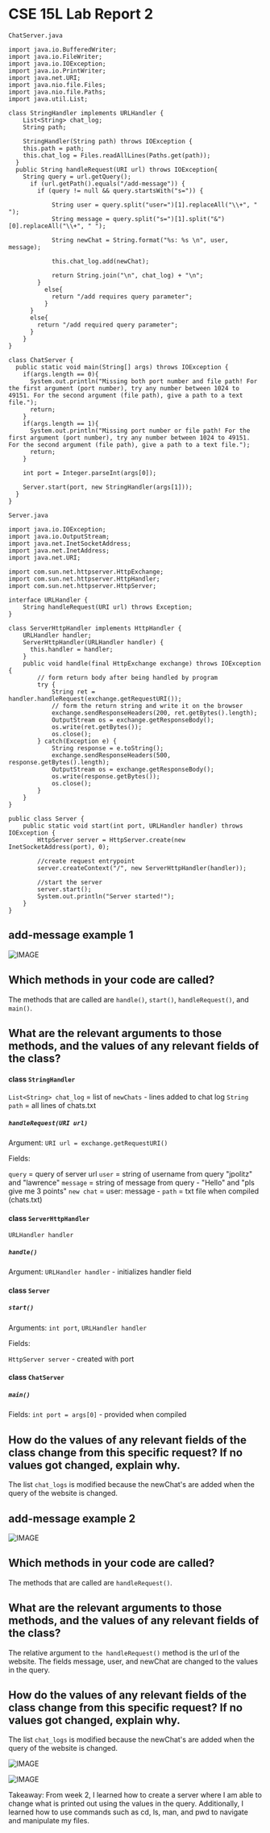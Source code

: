 # CSE 15L Lab Report 2
```ChatServer.java```
```
import java.io.BufferedWriter;
import java.io.FileWriter;
import java.io.IOException;
import java.io.PrintWriter;
import java.net.URI;
import java.nio.file.Files;
import java.nio.file.Paths;
import java.util.List;

class StringHandler implements URLHandler {
    List<String> chat_log;
    String path;

    StringHandler(String path) throws IOException {
    this.path = path;
    this.chat_log = Files.readAllLines(Paths.get(path));
  }
  public String handleRequest(URI url) throws IOException{
    String query = url.getQuery();
      if (url.getPath().equals("/add-message")) {
        if (query != null && query.startsWith("s=")) {

            String user = query.split("user=")[1].replaceAll("\\+", " ");
            String message = query.split("s=")[1].split("&")[0].replaceAll("\\+", " ");

            String newChat = String.format("%s: %s \n", user, message);

            this.chat_log.add(newChat);

            return String.join("\n", chat_log) + "\n";
        }
          else{
            return "/add requires query parameter";
          }
      }
      else{
        return "/add required query parameter";
      }
    }
}

class ChatServer {
  public static void main(String[] args) throws IOException {
    if(args.length == 0){
      System.out.println("Missing both port number and file path! For the first argument (port number), try any number between 1024 to 49151. For the second argument (file path), give a path to a text file.");
      return;
    }
    if(args.length == 1){
      System.out.println("Missing port number or file path! For the first argument (port number), try any number between 1024 to 49151. For the second argument (file path), give a path to a text file.");
      return;
    }

    int port = Integer.parseInt(args[0]);

    Server.start(port, new StringHandler(args[1]));
  }
}
```

```Server.java```
```
import java.io.IOException;
import java.io.OutputStream;
import java.net.InetSocketAddress;
import java.net.InetAddress;
import java.net.URI;

import com.sun.net.httpserver.HttpExchange;
import com.sun.net.httpserver.HttpHandler;
import com.sun.net.httpserver.HttpServer;

interface URLHandler {
    String handleRequest(URI url) throws Exception;
}

class ServerHttpHandler implements HttpHandler {
    URLHandler handler;
    ServerHttpHandler(URLHandler handler) {
      this.handler = handler;
    }
    public void handle(final HttpExchange exchange) throws IOException {
        // form return body after being handled by program
        try {
            String ret = handler.handleRequest(exchange.getRequestURI());
            // form the return string and write it on the browser
            exchange.sendResponseHeaders(200, ret.getBytes().length);
            OutputStream os = exchange.getResponseBody();
            os.write(ret.getBytes());
            os.close();
        } catch(Exception e) {
            String response = e.toString();
            exchange.sendResponseHeaders(500, response.getBytes().length);
            OutputStream os = exchange.getResponseBody();
            os.write(response.getBytes());
            os.close();
        }
    }
}

public class Server {
    public static void start(int port, URLHandler handler) throws IOException {
        HttpServer server = HttpServer.create(new InetSocketAddress(port), 0);

        //create request entrypoint
        server.createContext("/", new ServerHttpHandler(handler));

        //start the server
        server.start();
        System.out.println("Server started!");
    }
}
```

## add-message example 1
![IMAGE](ex1.png)

## Which methods in your code are called?
The methods that are called are ```handle()```,  ```start()```, ```handleRequest()```, and ```main()```.

## What are the relevant arguments to those methods, and the values of any relevant fields of the class?

#### class ```StringHandler```

```List<String> chat_log``` = list of ```newChats``` - lines added to chat log
```String path``` = all lines of chats.txt

##### ```handleRequest(URI url)```

Argument: ```URI url = exchange.getRequestURI()```

Fields: 

```query``` = query of server url 
```user``` = string of username from query "jpolitz" and "lawrence"
```message``` = string of message from query - "Hello" and "pls give me 3 points"
```new chat``` = user: message - 
```path``` = txt file when compiled (chats.txt)

#### class ```ServerHttpHandler```

```URLHandler handler```
    
##### ```handle()```

Argument: ```URLHandler handler``` - initializes handler field

#### class ```Server```
##### ```start()```

Arguments: ```int port```, ```URLHandler handler```

Fields: 

```HttpServer server``` - created with port

#### class ```ChatServer```
##### ```main()```

Fields: 
```int port = args[0]``` - provided when compiled

## How do the values of any relevant fields of the class change from this specific request? If no values got changed, explain why.

The list ```chat_logs``` is modified because the newChat's are added when the query of the website is changed.

## add-message example 2
![IMAGE](ex2.png)

## Which methods in your code are called?
The methods that are called are ```handleRequest()```.

## What are the relevant arguments to those methods, and the values of any relevant fields of the class?
The relative argument to ```the handleRequest()``` method is the url of the website. The fields message, user, and newChat are changed to the values in the query.

## How do the values of any relevant fields of the class change from this specific request? If no values got changed, explain why.

The list ```chat_logs``` is modified because the newChat's are added when the query of the website is changed.

![IMAGE](login.png)

![IMAGE](abspaths.png)

Takeaway:
From week 2, I learned how to create a server where I am able to change what is printed out using the values in the query. Additionally, I learned how to use commands such as cd, ls, man, and pwd to navigate and manipulate my files.
